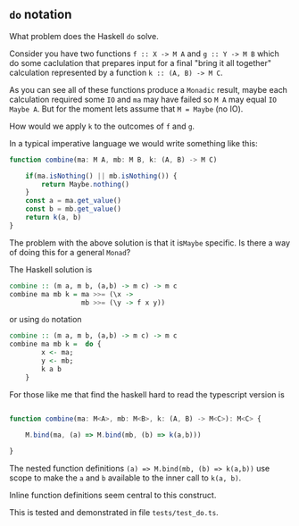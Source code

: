 ## `do` notation

What problem does the Haskell `do` solve.

Consider you have two functions `f :: X -> M A` and `g :: Y -> M B` which do some
caclulation that prepares input for a final "bring it all together" calculation
represented by a function `k :: (A, B) -> M C`.

As you can see all of these functions produce a `Monadic` result, maybe each calculation 
required some `IO` and `ma` may have failed so `M A` may equal `IO Maybe A`. But for the moment
lets assume that `M = Maybe` (no IO).

How would we apply `k` to the outcomes of `f` and `g`.

In a typical imperative language we would write something like this:

```typescript
function combine(ma: M A, mb: M B, k: (A, B) -> M C)

    if(ma.isNothing() || mb.isNothing()) {
        return Maybe.nothing()
    }
    const a = ma.get_value()
    const b = mb.get_value()
    return k(a, b)
}
```
The problem with the above solution is that it is`Maybe` specific. Is there a way
of doing this for a general `Monad`?

The Haskell solution is

```haskell
combine :: (m a, m b, (a,b) -> m c) -> m c 
combine ma mb k = ma >>= (\x -> 
                  mb >>= (\y -> f x y))    

```
or using `do` notation
```haskell
combine :: (m a, m b, (a,b) -> m c) -> m c 
combine ma mb k =  do {
        x <- ma;
        y <- mb;
        k a b
    }
```

For those like me that find the haskell hard to read the typescript version is

```typescript

function combine(ma: M<A>, mb: M<B>, k: (A, B) -> M<C>): M<C> {
    
    M.bind(ma, (a) => M.bind(mb, (b) => k(a,b)))

}
```

The nested function definitions `(a) => M.bind(mb, (b) => k(a,b))` use scope to make the `a` and `b` available to the inner
call to `k(a, b)`. 

Inline function definitions seem central to this construct.

This is tested and demonstrated in file `tests/test_do.ts`.


